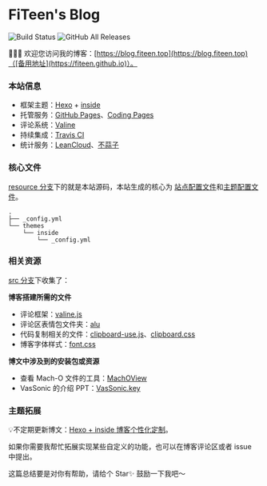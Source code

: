 # FiTeen's Blog

![Build Status](https://travis-ci.com/fiteen/fiteen.github.io.svg?branch=resource) ![GitHub All Releases](https://img.shields.io/github/downloads/fiteen/fiteen.github.io/total)

🎉🎉🎉 欢迎您访问我的博客：[https://blog.fiteen.top](https://blog.fiteen.top)（[备用地址](https://fiteen.github.io)）。

### 本站信息

- 框架主题：[Hexo](https://hexo.io/) + [inside](https://github.com/ikeq/hexo-theme-inside)
- 托管服务：[GitHub Pages](https://pages.github.com)、[Coding Pages](https://coding.net/help/doc/pages/creating-pages.html)
- 评论系统：[Valine](https://valine.js.org)
- 持续集成：[Travis CI](https://travis-ci.org)
- 统计服务：[LeanCloud](https://www.leancloud.cn)、[不蒜子](http://busuanzi.ibruce.info)

### 核心文件

[resource 分支](https://github.com/fiteen/fiteen.github.io/tree/resource)下的就是本站源码，本站生成的核心为 [站点配置文件](_config.yml)和[主题配置文件](/themes/inside/_config.yml)。

```
.
├── _config.yml
└── themes
    └── inside
        └── _config.yml
```

### 相关资源

[src 分支](https://github.com/fiteen/fiteen.github.io/tree/src)下收集了：

**博客搭建所需的文件**
  - 评论框架：[valine.js](https://cdn.jsdelivr.net/gh/fiteen/fiteen.github.io@v0.1.0/valine.js)
  - 评论区表情包文件夹：[alu](https://cdn.jsdelivr.net/gh/fiteen/fiteen.github.io@0.1.0/alu)
  - 代码复制相关的文件：[clipboard-use.js](https://cdn.jsdelivr.net/gh/fiteen/fiteen.github.io@v0.1.0/clipboard-use.js)、[clipboard.css](https://cdn.jsdelivr.net/gh/fiteen/fiteen.github.io@v0.1.1/clipboard.css)
  - 博客字体样式：[font.css](https://cdn.jsdelivr.net/gh/fiteen/fiteen.github.io@v0.1.0/font.css)


**博文中涉及到的安装包或资源**
  - 查看 Mach-O 文件的工具：[MachOView](https://cdn.jsdelivr.net/gh/fiteen/fiteen.github.io@v0.1.2/MachOView.pkg)
  - VasSonic 的介绍 PPT：[VasSonic.key](https://cdn.jsdelivr.net/gh/fiteen/fiteen.github.io@v0.1.5/VasSonic.key)

### 主题拓展

💡不定期更新博文：[Hexo + inside 博客个性化定制](https://blog.fiteen.top/2020/hexo-theme-inside-plugin)。

如果你需要我帮忙拓展实现某些自定义的功能，也可以在博客评论区或者 issue 中提出。

这篇总结要是对你有帮助，请给个 Star✨ 鼓励一下我吧～
